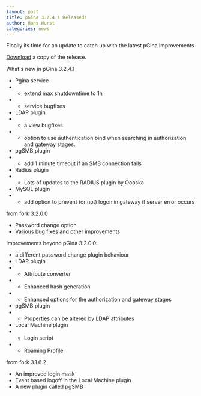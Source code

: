 ```yaml
---
layout: post
title: pGina 3.2.4.1 Released! 
author: Hans Wurst
categories: news
---
```


Finally its time for an update to catch up with the latest pGina improvements

[Download](download.html) a copy of the release.

What's new in pGina 3.2.4.1

* Pgina service
* * extend max shutdowntime to 1h
* * service bugfixes
* LDAP plugin
* * a view bugfixes
* * option to use authentication bind when searching in authorization and gateway stages.
* pgSMB plugin
* * add 1 minute timeout if an SMB connection fails
* Radius plugin
* * Lots of updates to the RADIUS plugin by Oooska
* MySQL plugin
* * add option to prevent (or not) logon in gateway if server error occurs

from fork 3.2.0.0

* Password change option
* Various bug fixes and other improvements

Improvements beyond pGina 3.2.0.0:

* a different password change plugin behaviour
* LDAP plugin
* * Attribute converter
* * Enhanced hash generation
* * Enhanced options for the authorization and gateway stages
* pgSMB plugin
* * Properties can be altered by LDAP attributes
* Local Machine plugin
* * Login script
* * Roaming Profile

from fork 3.1.6.2

* An improved login mask
* Event based logoff in the Local Machine plugin
* A new plugin called pgSMB
